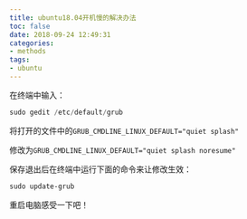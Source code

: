 ```yaml
---
title: ubuntu18.04开机慢的解决办法
toc: false
date: 2018-09-24 12:49:31
categories:
- methods
tags:
- ubuntu
---
```


在终端中输入：

```powershell
sudo gedit /etc/default/grub 
```

将打开的文件中的`GRUB_CMDLINE_LINUX_DEFAULT="quiet splash"`

修改为`GRUB_CMDLINE_LINUX_DEFAULT="quiet splash noresume"`

保存退出后在终端中运行下面的命令来让修改生效：

```powershell
sudo update-grub
```

重启电脑感受一下吧！